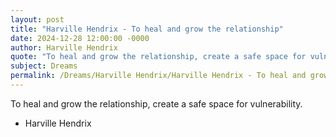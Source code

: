 ```yaml
---
layout: post
title: "Harville Hendrix - To heal and grow the relationship"
date: 2024-12-28 12:00:00 -0000
author: Harville Hendrix
quote: "To heal and grow the relationship, create a safe space for vulnerability."
subject: Dreams
permalink: /Dreams/Harville Hendrix/Harville Hendrix - To heal and grow the relationship
---
```


To heal and grow the relationship, create a safe space for vulnerability.

- Harville Hendrix
